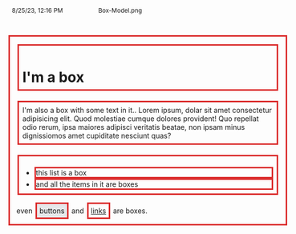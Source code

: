 <!DOCTYPE html>
<html lang="en">
<head>
    <meta charset="UTF-8">
    <meta name="viewport" content="width=device-width, initial-scale=1.0">
    <title>Document</title>
<style>
    *{
    margin:0;
    padding:0;
    box-sizing: border-box;
}
.head, .foot{
    display: flex;
    justify-content: space-between;
    align-items: center;
    margin:10px 35px;
    padding: 2px;
    font-size: 12px;
}
main{
    width: 100vw;
    padding: 30px;
    height: 100vh;
}
.outer, .inner, .parts, .button,.link{
    border-color: rgb(219, 43, 43);
    border-style: solid;
}
.outer{
    max-width: 556px;
    padding: 5px;
    display: flex;
    flex-direction: column;
}
.inner{
    margin: 10px;
    padding: 7px;
}

.parts{
    padding: 10px;
    
}
.para{
    display: flex;
    padding: 5px;
    align-items: center;
}
.button{
    background-color: rgb(230, 232, 234);
    
}
.button, .link{
    padding: 5px;
}
.link{
    color: #551a8b;
}
.content{
    margin-inline:3px ;
}
.foot{
    font-size: 10px;
    font-weight: 600;
}
.foot a{
    color: black;
    text-decoration: none;
}
</style>
</head>
<body>
    <header class="head">
        <div class="heading">8/25/23, 12:16 PM</div>
        <div class="heading">Box-Model.png</div>
        <div class="heading"> </div>
    </header>
    <main>
        <div class="outer">
            <div class="inner">
                <h1>I'm a box</h1>
            </div>
            <div class="inner">I'm also a box with some text in it.. Lorem ipsum, dolar sit amet consectetur adipisicing
                elit. Quod molestiae cumque dolores provident! Quo repellat odio rerum, ipsa maiores adipisci veritatis
                beatae, non ipsam minus dignissiomos amet cupiditate nesciunt quas?</div>
            <div class="inner">
                <ul>
                    <li>
                        <div class="parts">this list is a box</div>
                    </li>
                    <li>
                        <div class="parts">and all the items in it are boxes</div>
                    </li>
                </ul>
            </div>
            <div class="para">
                <div class="content">even</div>
                <div class="content button">buttons</div>
                <div class="content">and</div>
                <div class="content link"><a href="#">links</a></div>
                <div class="content">are boxes.</div>
            </div>
        </div>
    </main>
    <footer class="foot">
        <div class="footings"><a href="https://classroom.google.com/wNjEzMjg3NzA1OTUy/t/all">https://classroom.google.com/wNjEzMjg3NzA1OTUy/t/all</a></div>
        <div class="footings">1/1</div>
    </footer>
</body>
</html>